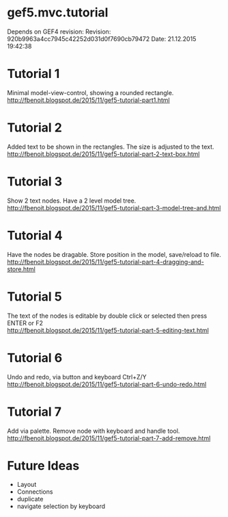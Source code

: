 # gef5.mvc.tutorial

Depends on GEF4 revision:
	Revision: 920b9963a4cc7945c42252d031d0f7690cb79472
	Date: 21.12.2015 19:42:38

Tutorial 1
==========

Minimal model-view-control, showing a rounded rectangle.  
http://fbenoit.blogspot.de/2015/11/gef5-tutorial-part1.html

Tutorial 2
==========

Added text to be shown in the rectangles. The size is adjusted to the text.  
http://fbenoit.blogspot.de/2015/11/gef5-tutorial-part-2-text-box.html

Tutorial 3
==========

Show 2 text nodes. Have a 2 level model tree.  
http://fbenoit.blogspot.de/2015/11/gef5-tutorial-part-3-model-tree-and.html

Tutorial 4
==========

Have the nodes be dragable. Store position in the model, save/reload to file.  
http://fbenoit.blogspot.de/2015/11/gef5-tutorial-part-4-dragging-and-store.html

Tutorial 5
==========

The text of the nodes is editable by double click or selected then press ENTER or F2  
http://fbenoit.blogspot.de/2015/11/gef5-tutorial-part-5-editing-text.html

Tutorial 6
==========

Undo and redo, via button and keyboard Ctrl+Z/Y  
http://fbenoit.blogspot.de/2015/11/gef5-tutorial-part-6-undo-redo.html


Tutorial 7
==========

Add via palette. Remove node with keyboard and handle tool.  
http://fbenoit.blogspot.de/2015/11/gef5-tutorial-part-7-add-remove.html



Future Ideas
==========

 - Layout
 - Connections
 - duplicate
 - navigate selection by keyboard
 






